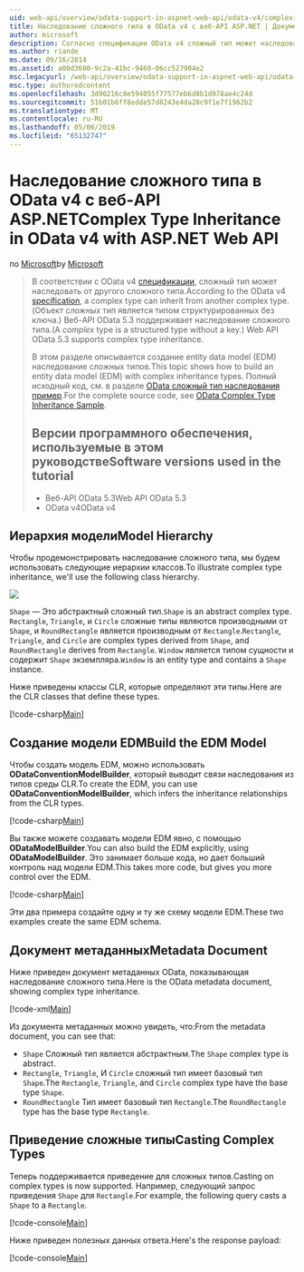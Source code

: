 ```yaml
---
uid: web-api/overview/odata-support-in-aspnet-web-api/odata-v4/complex-type-inheritance-in-odata-v4
title: Наследование сложного типа в OData v4 с веб-API ASP.NET | Документация Майкрософт
author: microsoft
description: Согласно спецификации OData v4 сложный тип может наследовать от другого сложного типа. (Сложный тип является структурированного типа без ключа). Веб-API...
ms.author: riande
ms.date: 09/16/2014
ms.assetid: a00d3600-9c2a-41bc-9460-06cc527904e2
msc.legacyurl: /web-api/overview/odata-support-in-aspnet-web-api/odata-v4/complex-type-inheritance-in-odata-v4
msc.type: authoredcontent
ms.openlocfilehash: 3d90216c8e594055f77577eb6d8b1d978ae4c24d
ms.sourcegitcommit: 51b01b6ff8edde57d8243e4da28c9f1e7f1962b2
ms.translationtype: MT
ms.contentlocale: ru-RU
ms.lasthandoff: 05/06/2019
ms.locfileid: "65132747"
---
```

# <a name="complex-type-inheritance-in-odata-v4-with-aspnet-web-api"></a><span data-ttu-id="90777-104">Наследование сложного типа в OData v4 с веб-API ASP.NET</span><span class="sxs-lookup"><span data-stu-id="90777-104">Complex Type Inheritance in OData v4 with ASP.NET Web API</span></span>

<span data-ttu-id="90777-105">по [Microsoft](https://github.com/microsoft)</span><span class="sxs-lookup"><span data-stu-id="90777-105">by [Microsoft](https://github.com/microsoft)</span></span>

> <span data-ttu-id="90777-106">В соответствии с OData v4 [спецификации](http://www.odata.org/documentation/odata-version-4-0/), сложный тип может наследовать от другого сложного типа.</span><span class="sxs-lookup"><span data-stu-id="90777-106">According to the OData v4 [specification](http://www.odata.org/documentation/odata-version-4-0/), a complex type can inherit from another complex type.</span></span> <span data-ttu-id="90777-107">(Объект *сложных* тип является типом структурированных без ключа.) Веб-API OData 5.3 поддерживает наследование сложного типа.</span><span class="sxs-lookup"><span data-stu-id="90777-107">(A *complex* type is a structured type without a key.) Web API OData 5.3 supports complex type inheritance.</span></span>
> 
> <span data-ttu-id="90777-108">В этом разделе описывается создание entity data model (EDM) наследование сложных типов.</span><span class="sxs-lookup"><span data-stu-id="90777-108">This topic shows how to build an entity data model (EDM) with complex inheritance types.</span></span> <span data-ttu-id="90777-109">Полный исходный код, см. в разделе [OData сложный тип наследования пример](http://aspnet.codeplex.com/sourcecontrol/latest#Samples/WebApi/OData/v4/ODataComplexTypeInheritanceSample/ReadMe.txt).</span><span class="sxs-lookup"><span data-stu-id="90777-109">For the complete source code, see [OData Complex Type Inheritance Sample](http://aspnet.codeplex.com/sourcecontrol/latest#Samples/WebApi/OData/v4/ODataComplexTypeInheritanceSample/ReadMe.txt).</span></span>
> 
> ## <a name="software-versions-used-in-the-tutorial"></a><span data-ttu-id="90777-110">Версии программного обеспечения, используемые в этом руководстве</span><span class="sxs-lookup"><span data-stu-id="90777-110">Software versions used in the tutorial</span></span>
> 
> 
> - <span data-ttu-id="90777-111">Веб-API OData 5.3</span><span class="sxs-lookup"><span data-stu-id="90777-111">Web API OData 5.3</span></span>
> - <span data-ttu-id="90777-112">OData v4</span><span class="sxs-lookup"><span data-stu-id="90777-112">OData v4</span></span>

## <a name="model-hierarchy"></a><span data-ttu-id="90777-113">Иерархия модели</span><span class="sxs-lookup"><span data-stu-id="90777-113">Model Hierarchy</span></span>

<span data-ttu-id="90777-114">Чтобы продемонстрировать наследование сложного типа, мы будем использовать следующие иерархии классов.</span><span class="sxs-lookup"><span data-stu-id="90777-114">To illustrate complex type inheritance, we'll use the following class hierarchy.</span></span>

![](complex-type-inheritance-in-odata-v4/_static/image1.png)

<span data-ttu-id="90777-115">`Shape` — Это абстрактный сложный тип.</span><span class="sxs-lookup"><span data-stu-id="90777-115">`Shape` is an abstract complex type.</span></span> <span data-ttu-id="90777-116">`Rectangle`, `Triangle`, и `Circle` сложные типы являются производными от `Shape`, и `RoundRectangle` является производным от `Rectangle`.</span><span class="sxs-lookup"><span data-stu-id="90777-116">`Rectangle`, `Triangle`, and `Circle` are complex types derived from `Shape`, and `RoundRectangle` derives from `Rectangle`.</span></span> <span data-ttu-id="90777-117">`Window` является типом сущности и содержит `Shape` экземпляра.</span><span class="sxs-lookup"><span data-stu-id="90777-117">`Window` is an entity type and contains a `Shape` instance.</span></span>

<span data-ttu-id="90777-118">Ниже приведены классы CLR, которые определяют эти типы.</span><span class="sxs-lookup"><span data-stu-id="90777-118">Here are the CLR classes that define these types.</span></span>

[!code-csharp[Main](complex-type-inheritance-in-odata-v4/samples/sample1.cs)]

## <a name="build-the-edm-model"></a><span data-ttu-id="90777-119">Создание модели EDM</span><span class="sxs-lookup"><span data-stu-id="90777-119">Build the EDM Model</span></span>

<span data-ttu-id="90777-120">Чтобы создать модель EDM, можно использовать **ODataConventionModelBuilder**, который выводит связи наследования из типов среды CLR.</span><span class="sxs-lookup"><span data-stu-id="90777-120">To create the EDM, you can use **ODataConventionModelBuilder**, which infers the inheritance relationships from the CLR types.</span></span>

[!code-csharp[Main](complex-type-inheritance-in-odata-v4/samples/sample2.cs)]

<span data-ttu-id="90777-121">Вы также можете создавать модели EDM явно, с помощью **ODataModelBuilder**.</span><span class="sxs-lookup"><span data-stu-id="90777-121">You can also build the EDM explicitly, using **ODataModelBuilder**.</span></span> <span data-ttu-id="90777-122">Это занимает больше кода, но дает больший контроль над модели EDM.</span><span class="sxs-lookup"><span data-stu-id="90777-122">This takes more code, but gives you more control over the EDM.</span></span>

[!code-csharp[Main](complex-type-inheritance-in-odata-v4/samples/sample3.cs)]

<span data-ttu-id="90777-123">Эти два примера создайте одну и ту же схему модели EDM.</span><span class="sxs-lookup"><span data-stu-id="90777-123">These two examples create the same EDM schema.</span></span>

## <a name="metadata-document"></a><span data-ttu-id="90777-124">Документ метаданных</span><span class="sxs-lookup"><span data-stu-id="90777-124">Metadata Document</span></span>

<span data-ttu-id="90777-125">Ниже приведен документ метаданных OData, показывающая наследование сложного типа.</span><span class="sxs-lookup"><span data-stu-id="90777-125">Here is the OData metadata document, showing complex type inheritance.</span></span>

[!code-xml[Main](complex-type-inheritance-in-odata-v4/samples/sample4.xml?highlight=13,17,25,30)]

<span data-ttu-id="90777-126">Из документа метаданных можно увидеть, что:</span><span class="sxs-lookup"><span data-stu-id="90777-126">From the metadata document, you can see that:</span></span>

- <span data-ttu-id="90777-127">`Shape` Сложный тип является абстрактным.</span><span class="sxs-lookup"><span data-stu-id="90777-127">The `Shape` complex type is abstract.</span></span>
- <span data-ttu-id="90777-128">`Rectangle`, `Triangle`, И `Circle` сложный тип имеет базовый тип `Shape`.</span><span class="sxs-lookup"><span data-stu-id="90777-128">The `Rectangle`, `Triangle`, and `Circle` complex type have the base type `Shape`.</span></span>
- <span data-ttu-id="90777-129">`RoundRectangle` Тип имеет базовый тип `Rectangle`.</span><span class="sxs-lookup"><span data-stu-id="90777-129">The `RoundRectangle` type has the base type `Rectangle`.</span></span>

## <a name="casting-complex-types"></a><span data-ttu-id="90777-130">Приведение сложные типы</span><span class="sxs-lookup"><span data-stu-id="90777-130">Casting Complex Types</span></span>

<span data-ttu-id="90777-131">Теперь поддерживается приведение для сложных типов.</span><span class="sxs-lookup"><span data-stu-id="90777-131">Casting on complex types is now supported.</span></span> <span data-ttu-id="90777-132">Например, следующий запрос приведения `Shape` для `Rectangle`.</span><span class="sxs-lookup"><span data-stu-id="90777-132">For example, the following query casts a `Shape` to a `Rectangle`.</span></span>

[!code-console[Main](complex-type-inheritance-in-odata-v4/samples/sample5.cmd)]

<span data-ttu-id="90777-133">Ниже приведен полезных данных ответа.</span><span class="sxs-lookup"><span data-stu-id="90777-133">Here's the response payload:</span></span>

[!code-console[Main](complex-type-inheritance-in-odata-v4/samples/sample6.cmd)]
